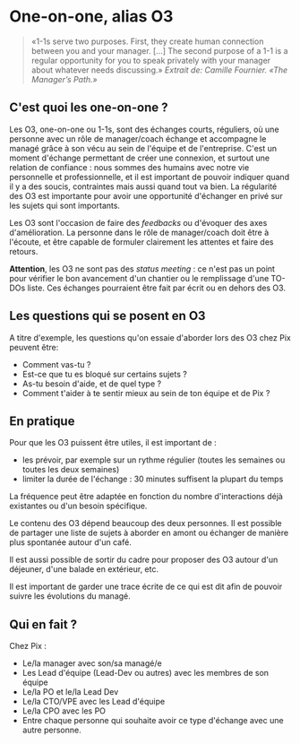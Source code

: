 # One-on-one, alias O3

> «1-1s serve two purposes. First, they create human connection between you and your manager. [...] The second purpose of a 1-1 is a regular opportunity for you to speak privately with your manager about whatever needs discussing.»
_Extrait de: Camille Fournier. «The Manager’s Path.»_

## C'est quoi les one-on-one ? 

Les O3, one-on-one ou 1-1s, sont des échanges courts, réguliers, où une personne avec un rôle de manager/coach échange et accompagne le managé grâce à son vécu au sein de l'équipe et de l'entreprise.
C'est un moment d'échange permettant de créer une connexion, et surtout une relation de confiance : nous sommes des humains avec notre vie personnelle et professionnelle, et il est important de pouvoir indiquer quand il y a des soucis, contraintes mais aussi quand tout va bien.
La régularité des O3 est importante pour avoir une opportunité d'échanger en privé sur les sujets qui sont importants.

Les O3 sont l'occasion de faire des _feedbacks_ ou d'évoquer des axes d'amélioration.
La personne dans le rôle de manager/coach doit être à l'écoute, et être capable de formuler clairement les attentes et faire des retours.

**Attention**, les O3 ne sont pas des _status meeting_ : ce n'est pas un point pour vérifier le bon avancement d'un chantier ou le remplissage d'une TO-DOs liste. Ces échanges pourraient être fait par écrit ou en dehors des O3.

## Les questions qui se posent en O3

A titre d'exemple, les questions qu'on essaie d'aborder lors des O3 chez Pix peuvent être: 
* Comment vas-tu ? 
* Est-ce que tu es bloqué sur certains sujets ?
* As-tu besoin d'aide, et de quel type ? 
* Comment t'aider à te sentir mieux au sein de ton équipe et de Pix ?

## En pratique

Pour que les O3 puissent être utiles, il est important de : 
* les prévoir, par exemple sur un rythme régulier (toutes les semaines ou toutes les deux semaines)
* limiter la durée de l'échange : 30 minutes suffisent la plupart du temps

La fréquence peut être adaptée en fonction du nombre d'interactions déjà existantes ou d'un besoin spécifique.

Le contenu des O3 dépend beaucoup des deux personnes. Il est possible de partager une liste de sujets à aborder en amont ou échanger de manière plus spontanée autour d'un café.

Il est aussi possible de sortir du cadre pour proposer des O3 autour d'un déjeuner, d'une balade en extérieur, etc.

Il est important de garder une trace écrite de ce qui est dit afin de pouvoir suivre les évolutions du managé.

## Qui en fait ?

Chez Pix : 
* Le/la manager avec son/sa managé/e
* Les Lead d'équipe (Lead-Dev ou autres) avec les membres de son équipe
* Le/la PO et le/la Lead Dev
* Le/la CTO/VPE avec les Lead d'équipe
* Le/la CPO avec les PO
* Entre chaque personne qui souhaite avoir ce type d'échange avec une autre personne.
